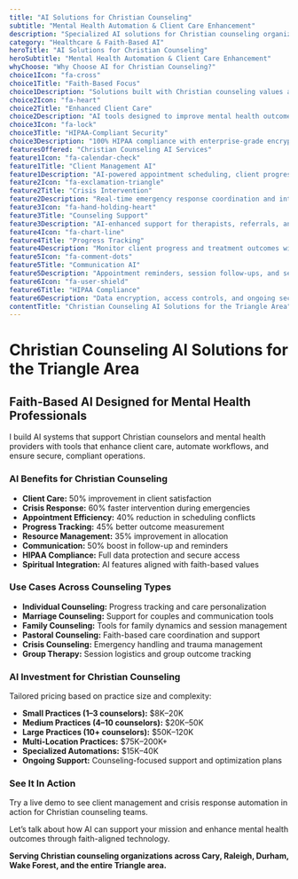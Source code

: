```yaml
---
title: "AI Solutions for Christian Counseling"
subtitle: "Mental Health Automation & Client Care Enhancement"
description: "Specialized AI solutions for Christian counseling organizations in the Triangle area. From client management and appointment scheduling to crisis intervention and counseling automation. Built for mental health care and spiritual support."
category: "Healthcare & Faith-Based AI"
heroTitle: "AI Solutions for Christian Counseling"
heroSubtitle: "Mental Health Automation & Client Care Enhancement"
whyChoose: "Why Choose AI for Christian Counseling?"
choice1Icon: "fa-cross"
choice1Title: "Faith-Based Focus"
choice1Description: "Solutions built with Christian counseling values and spiritual integration in mind"
choice2Icon: "fa-heart"
choice2Title: "Enhanced Client Care"
choice2Description: "AI tools designed to improve mental health outcomes and client satisfaction"
choice3Icon: "fa-lock"
choice3Title: "HIPAA-Compliant Security"
choice3Description: "100% HIPAA compliance with enterprise-grade encryption and monitoring"
featuresOffered: "Christian Counseling AI Services"
feature1Icon: "fa-calendar-check"
feature1Title: "Client Management AI"
feature1Description: "AI-powered appointment scheduling, client progress tracking, and management tools"
feature2Icon: "fa-exclamation-triangle"
feature2Title: "Crisis Intervention"
feature2Description: "Real-time emergency response coordination and intelligent crisis handling systems"
feature3Icon: "fa-hand-holding-heart"
feature3Title: "Counseling Support"
feature3Description: "AI-enhanced support for therapists, referrals, and session preparation"
feature4Icon: "fa-chart-line"
feature4Title: "Progress Tracking"
feature4Description: "Monitor client progress and treatment outcomes with AI-driven metrics"
feature5Icon: "fa-comment-dots"
feature5Title: "Communication AI"
feature5Description: "Appointment reminders, session follow-ups, and secure messaging automation"
feature6Icon: "fa-user-shield"
feature6Title: "HIPAA Compliance"
feature6Description: "Data encryption, access controls, and ongoing security monitoring"
contentTitle: "Christian Counseling AI Solutions for the Triangle Area"
---
```


# Christian Counseling AI Solutions for the Triangle Area

## Faith-Based AI Designed for Mental Health Professionals

I build AI systems that support Christian counselors and mental health providers with tools that enhance client care, automate workflows, and ensure secure, compliant operations.

### AI Benefits for Christian Counseling

- **Client Care:** 50% improvement in client satisfaction  
- **Crisis Response:** 60% faster intervention during emergencies  
- **Appointment Efficiency:** 40% reduction in scheduling conflicts  
- **Progress Tracking:** 45% better outcome measurement  
- **Resource Management:** 35% improvement in allocation  
- **Communication:** 50% boost in follow-up and reminders  
- **HIPAA Compliance:** Full data protection and secure access  
- **Spiritual Integration:** AI features aligned with faith-based values  

### Use Cases Across Counseling Types

- **Individual Counseling:** Progress tracking and care personalization  
- **Marriage Counseling:** Support for couples and communication tools  
- **Family Counseling:** Tools for family dynamics and session management  
- **Pastoral Counseling:** Faith-based care coordination and support  
- **Crisis Counseling:** Emergency handling and trauma management  
- **Group Therapy:** Session logistics and group outcome tracking  

### AI Investment for Christian Counseling

Tailored pricing based on practice size and complexity:

- **Small Practices (1–3 counselors):** $8K–20K  
- **Medium Practices (4–10 counselors):** $20K–50K  
- **Large Practices (10+ counselors):** $50K–120K  
- **Multi-Location Practices:** $75K–200K+  
- **Specialized Automations:** $15K–40K  
- **Ongoing Support:** Counseling-focused support and optimization plans  

### See It In Action

Try a live demo to see client management and crisis response automation in action for Christian counseling teams.

Let’s talk about how AI can support your mission and enhance mental health outcomes through faith-aligned technology.

**Serving Christian counseling organizations across Cary, Raleigh, Durham, Wake Forest, and the entire Triangle area.**
